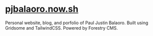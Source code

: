 # [pjbalaoro.now.sh](https://pjbalaoro.now.sh)

Personal website, blog, and porfolio of Paul Justin Balaoro.
Built using Gridsome and TailwindCSS. Powered by Forestry CMS.
